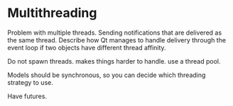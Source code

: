 # Multithreading

Problem with multiple threads.
Sending notifications that are delivered as the same thread.
Describe how Qt manages to handle delivery through the event loop
if two objects have different thread affinity.

Do not spawn threads. makes things harder to handle. use a thread pool.

Models should be synchronous, so you can decide which threading strategy
to use.

Have futures.
